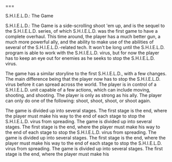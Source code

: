 
===

S.H.I.E.L.D.: The Game

S.H.I.E.L.D.: The Game is a side-scrolling shoot 'em up, and is the sequel to the S.H.I.E.L.D. series, of which S.H.I.E.L.D. was the first game to have a complete overhaul. This time around, the player has a much better gun, a much more powerful ally, and the ability to make use of the abilities of several of the S.H.I.E.L.D.-related tech. It won't be long until the S.H.I.E.L.D. program is able to work with the S.H.I.E.L.D. virus, but for now the player has to keep an eye out for enemies as he seeks to stop the S.H.I.E.L.D. virus.

The game has a similar storyline to the first S.H.I.E.L.D., with a few changes. The main difference being that the player now has to stop the S.H.I.E.L.D. virus before it can spread across the world. The player is in control of a S.H.I.E.L.D. unit capable of a few actions, which can include moving, shooting, and shooting. The player is only as strong as his ally. The player can only do one of the following: shoot, shoot, shoot, or shoot again.

The game is divided up into several stages. The first stage is the end, where the player must make his way to the end of each stage to stop the S.H.I.E.L.D. virus from spreading. The game is divided up into several stages. The first stage is the end, where the player must make his way to the end of each stage to stop the S.H.I.E.L.D. virus from spreading. The game is divided up into several stages. The first stage is the end, where the player must make his way to the end of each stage to stop the S.H.I.E.L.D. virus from spreading. The game is divided up into several stages. The first stage is the end, where the player must make his
